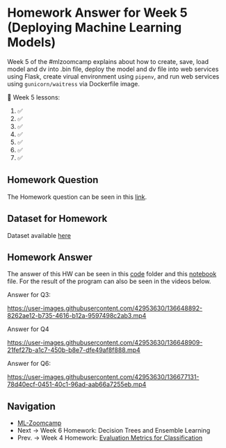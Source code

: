 # Homework Answer for Week 5 (Deploying Machine Learning Models)
Week 5 of the #mlzoomcamp explains about how to create, save, load model and dv into .bin file, deploy the model and dv file into web services using Flask, create virual environment using `pipenv`, and run web services using `gunicorn/waitress` via Dockerfile image.

:book: Week 5 lessons:
1. []():white_check_mark:
2. []():white_check_mark:
3. []():white_check_mark:
4. []():white_check_mark:
5. []():white_check_mark:
6. []():white_check_mark:
7. []():white_check_mark:

## Homework Question
The Homework question can be seen in this [link](https://github.com/alexeygrigorev/mlbookcamp-code/blob/master/course-zoomcamp/05-deployment/homework.md).

## Dataset for Homework
Dataset available [here](https://raw.githubusercontent.com/madityarafip/My-Machine-Learning/main/Dataset/WA_Fn-UseC_-Telco-Customer-Churn.csv)

## Homework Answer
The answer of this HW can be seen in this [code](https://github.com/madityarafip/My-Machine-Learning/tree/main/Machine%20Learning%20Zoomcamp/Homework%20Week%205/HW5-Codes) folder and this [notebook](https://github.com/madityarafip/My-Machine-Learning/blob/main/Machine%20Learning%20Zoomcamp/Homework%20Week%205/MLZoomcamp_HW5.ipynb) file. For the result of the program can also be seen in the videos below. 


Answer for Q3:


https://user-images.githubusercontent.com/42953630/136648892-8262ae12-b735-4616-b12a-9597498c2ab3.mp4



Answer for Q4


https://user-images.githubusercontent.com/42953630/136648909-21fef27b-a1c7-450b-b8e7-dfe49af8f888.mp4


Answer for Q6:


https://user-images.githubusercontent.com/42953630/136677131-78d40ecf-0451-40c1-96ad-aab66a7255eb.mp4



## Navigation
* [ML-Zoomcamp](https://github.com/madityarafip/My-Machine-Learning/tree/main/Machine%20Learning%20Zoomcamp)
* Next  -> Week 6 Homework: Decision Trees and Ensemble Learning
* Prev. -> Week 4 Homework: [Evaluation Metrics for Classification](https://github.com/madityarafip/My-Machine-Learning/tree/main/Machine%20Learning%20Zoomcamp/Homework%20Week%204)
